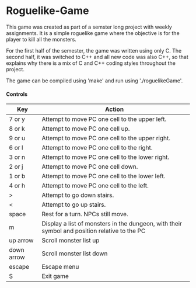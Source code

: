 # Roguelike-Game

This game was created as part of a semster long project with weekly assignments. It is a simple roguelike game where the objective is for the player to kill all the monsters. 

For the first half of the semester, the game was written using only C. The second half, it was switched to C++ and all new code was also C++, so that explains why there is a mix of C and C++ coding styles throughout the project.  

The game can be compiled using 'make' and run using './roguelikeGame'.

#### Controls
|  Key |  Action |
|---|---|
| 7 or y | Attempt to move PC one cell to the upper left.  |
| 8 or k |  Attempt to move PC one cell up. |
| 9 or u |  Attempt to move PC one cell to the upper right. |
| 6 or l |  Attempt to move PC one cell to the right. |
| 3 or n |  Attempt to move PC one cell to the lower right. |
| 2 or j |  Attempt to move PC one cell down. |
| 1 or b |  Attempt to move PC one cell to the lower left. |
| 4 or h |  Attempt to move PC one cell to the left. |
| > | Attempt to go down stairs.  |
| < | Attempt to go up stairs.  |
| space | Rest for a turn. NPCs still move.  |
| m | Display a list of monsters in the dungeon, with their symbol and position relative to the PC  |
| up arrow | Scroll monster list up  |
| down arrow | Scroll monster list down   |
| escape | Escape menu  |
| S | Exit game  |
